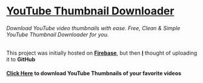 # [YouTube Thumbnail Downloader](https://harsh98trivedi.github.io/YouTube-Thumbnail-Downloader/)
###### Download YouTube video thumbnails with ease. Free, Clean & Simple YouTube Thumbnail Downloader for you.
This project was initially hosted on **[Firebase](https://firebase.google.com)**, but then **[I](https://harsh98trivedi.github.io)** thought of uploading it to **GitHub**
<h4><a href="https://harsh98trivedi.github.io/YouTube-Thumbnail-Downloader/" target="_blank">Click Here</a> to download YouTube Thumbnails of your favorite videos</h4>